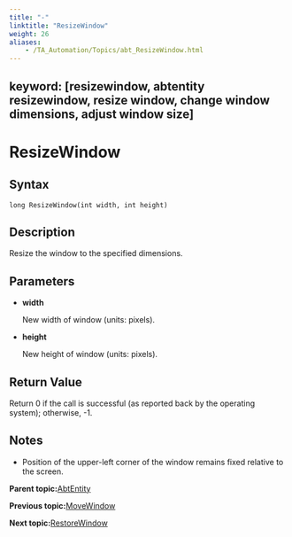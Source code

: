 ```yaml
--- 
title: "-"
linktitle: "ResizeWindow"
weight: 26
aliases: 
    - /TA_Automation/Topics/abt_ResizeWindow.html
---
```

keyword: [resizewindow, abtentity resizewindow, resize window, change window dimensions, adjust window size]
---

# ResizeWindow

## Syntax

`long ResizeWindow(int width, int height)`

## Description

Resize the window to the specified dimensions.

## Parameters

-   **width**

    New width of window \(units: pixels\).

-   **height**

    New height of window \(units: pixels\).


## Return Value

Return 0 if the call is successful \(as reported back by the operating system\); otherwise, -1.

## Notes

-   Position of the upper-left corner of the window remains fixed relative to the screen.

**Parent topic:**[AbtEntity](/TA_Automation/Topics/abt_AbtEntity.html)

**Previous topic:**[MoveWindow](/TA_Automation/Topics/abt_MoveWindow.html)

**Next topic:**[RestoreWindow](/TA_Automation/Topics/abt_RestoreWindow.html)

